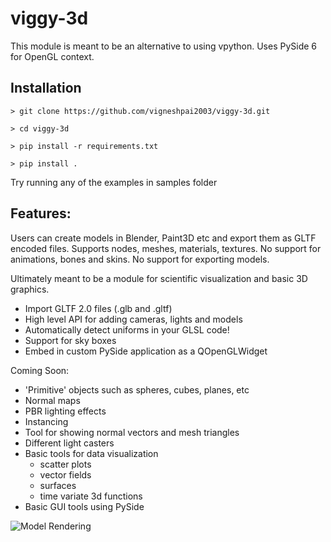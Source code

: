 # viggy-3d

This module is meant to be an alternative to using vpython.
Uses PySide 6 for OpenGL context.

## Installation

`> git clone https://github.com/vigneshpai2003/viggy-3d.git`

`> cd viggy-3d`

`> pip install -r requirements.txt`

`> pip install .`

Try running any of the examples in samples folder

## Features:

Users can create models in Blender, Paint3D etc and export them as GLTF encoded files.
Supports nodes, meshes, materials, textures.
No support for animations, bones and skins.
No support for exporting models.

Ultimately meant to be a module for scientific visualization and basic 3D graphics.

 - Import GLTF 2.0 files (.glb and .gltf)
 - High level API for adding cameras, lights and models
 - Automatically detect uniforms in your GLSL code! 
 - Support for sky boxes
 - Embed in custom PySide application as a QOpenGLWidget

Coming Soon:

 - 'Primitive' objects such as spheres, cubes, planes, etc
 - Normal maps
 - PBR lighting effects
 - Instancing
 - Tool for showing normal vectors and mesh triangles
 - Different light casters
 - Basic tools for data visualization
    - scatter plots
    - vector fields
    - surfaces
    - time variate 3d functions
 - Basic GUI tools using PySide

![Model Rendering](https://github.com/vigneshpai2003/viggy-3d/blob/main/screenshots/model_rendering.png?raw=True)
